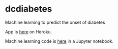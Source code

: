 # dcdiabetes
Machine learning to predict the onset of diabetes

App is [here](https://dcdiabetes.herokuapp.com/) on Heroku.

Machine learning code is [here](https://github.com/cairosubway1/dcdiabetes_notebook) in a Jupyter notebook.
